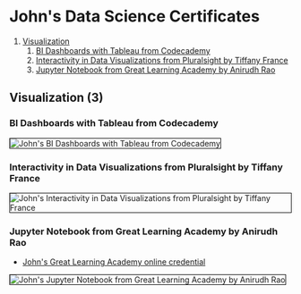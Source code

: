 # John's Data Science Certificates
1. [Visualization](#visualization-3)
    1. [BI Dashboards with Tableau from Codecademy](#bi-dashboards-with-tableau-from-codecademy)
    1. [Interactivity in Data Visualizations from Pluralsight by Tiffany France](#interactivity-in-data-visualizations-from-pluralsight-by-tiffany-france)
    1. [Jupyter Notebook from Great Learning Academy by Anirudh Rao](#jupyter-notebook-from-great-learning-academy-by-anirudh-rao)
## Visualization (3)
### BI Dashboards with Tableau from Codecademy

<img src="../cert_data-science_bi-dashboards-with-tableau_codecademy_2024-03-27.png" alt="John's BI Dashboards with Tableau from Codecademy" style="border:1px solid #000000" />

### Interactivity in Data Visualizations from Pluralsight by Tiffany France

<img src="../cert_data-science_interactivity-in-data-visualizations_pluralsight_2024-03-27.png" alt="John's Interactivity in Data Visualizations from Pluralsight by Tiffany France" style="border:1px solid #000000" />

### Jupyter Notebook from Great Learning Academy by Anirudh Rao
* [John's Great Learning Academy online credential](https://verify.mygreatlearning.com/verify/PPFKNCCJ)

<img src="../cert_machine-learning_jupyter-notebook_greatlearning_cert-PPFKNCCJ_2024-02-28.jpg" alt="John's Jupyter Notebook from Great Learning Academy by Anirudh Rao" style="border:1px solid #000000" />

